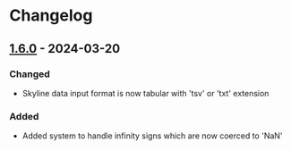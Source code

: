 # Changelog

## [1.6.0] - 2024-03-20

### Changed

- Skyline data input format is now tabular with 'tsv' or 'txt' extension

### Added

- Added system to handle infinity signs which are now coerced to 'NaN'

[1.6.0]: https://github.com/llegregam/MSReader/releases/tag/v1.6.0
